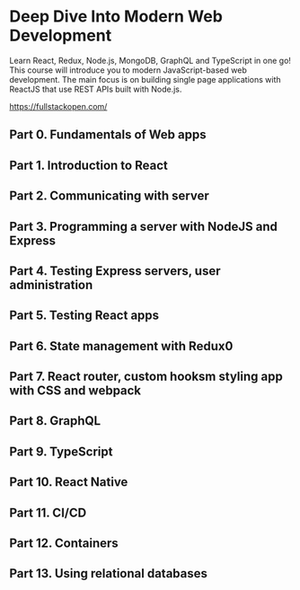 # Deep Dive Into Modern Web Development

Learn React, Redux, Node.js, MongoDB, GraphQL and TypeScript in one go! This course will introduce you to modern JavaScript-based web development. The main focus is on building single page applications with ReactJS that use REST APIs built with Node.js.

https://fullstackopen.com/


## Part 0. Fundamentals of Web apps

## Part 1. Introduction to React

## Part 2. Communicating with server

## Part 3. Programming a server with NodeJS and Express

## Part 4. Testing Express servers, user administration

## Part 5. Testing React apps

## Part 6. State management with Redux0

## Part 7. React router, custom hooksm styling app with CSS and webpack

## Part 8. GraphQL

## Part 9. TypeScript

## Part 10. React Native

## Part 11. CI/CD

## Part 12. Containers

## Part 13. Using relational databases


